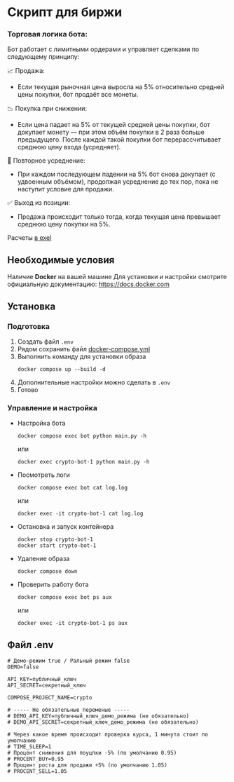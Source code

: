 # Скрипт для биржи
### Торговая логика бота:

Бот работает с лимитными ордерами и управляет сделками по следующему принципу:

📈 Продажа:
- Если текущая рыночная цена выросла на 5% относительно средней цены покупки, бот продаёт все монеты.

📉 Покупка при снижении:
- Если цена падает на 5% от текущей средней цены покупки, бот докупает монету — при этом объём покупки в 2 раза больше предыдущего.
После каждой такой покупки бот перерассчитывает среднюю цену входа (усредняет).

🔁 Повторное усреднение:
- При каждом последующем падении на 5% бот снова докупает (с удвоенным объёмом), продолжая усреднение до тех пор, пока не наступит условие для продажи.

✅ Выход из позиции:
- Продажа происходит только тогда, когда текущая цена превышает среднюю цену покупки на 5%.

Расчеты [в exel](/calculations.xlsx)

## Необходимые условия
Наличие **Docker** на вашей машине
Для установки и настройки смотрите официальную документацию: https://docs.docker.com


## Установка
### Подготовка

1. Создать файл `.env`
2. Рядом сохранить файл [docker-compose.yml](/docker-compose.yml)
3. Выполнить команду для установки образа
    ```
    docker compose up --build -d
    ```
4. Дополнительные настройки можно сделать в `.env`
5. Готово

### Управление и настройка

- Настройка бота 
    ```
    docker compose exec bot python main.py -h
    ```
    или
    ```
    docker exec crypto-bot-1 python main.py -h
    ```

- Посмотреть логи

    ```
    docker compose exec bot cat log.log
    ```
    или
    ```
    docker exec -it crypto-bot-1 cat log.log
    ```

- Остановка и запуск контейнера
    ```
    docker stop crypto-bot-1
    docker start crypto-bot-1
    ```

- Удаление образа
    ```
    docker compose down
    ```

- Проверить работу бота
    ```
    docker compose exec bot ps aux
    ```
    или
    ```
    docker exec -it crypto-bot-1 ps aux
    ```

## Файл .env
```
# Демо-режим true / Ральный режим false
DEMO=false

API_KEY=публичный_ключ
API_SECRET=секретный_ключ

COMPOSE_PROJECT_NAME=crypto

# ----- Не обязательные переменые -----
# DEMO_API_KEY=публичный_ключ_демо_режима (не обязательно)
# DEMO_API_SECRET=секретный_ключ_демо_режима (не обязательно)

# Через какое время происходит проверка курса, 1 минута стоит по умолчанию
# TIME_SLEEP=1
# Процент снижения для поуцпки -5% (по умолчанию 0.95)
# PROCENT_BUY=0.95
# Процент роста для продажи +5% (по умолчанию 1.05)
# PROCENT_SELL=1.05
```